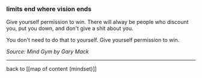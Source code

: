 ### limits end where vision ends

Give yourself permission to win. There will alway be people who discount you, put you down, and don't give a shit about you.

You don't need to do that to yourself. Give yourself permission to win. 

*Source: Mind Gym by Gary Mack*

---

back to [[map of content (mindset)]]